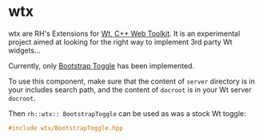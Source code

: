 # wtx
wtx are RH's Extensions for [Wt, C++ Web Toolkit](https://www.webtoolkit.eu/). It is an experimental project aimed at looking for the right way to implement 3rd party Wt widgets...

Currently, only [Bootstrap Toggle](http://www.bootstraptoggle.com/) has been implemented.

To use this component, make sure that the content of ```server``` directory is in your includes search path, and the content of ```docroot``` is in your Wt server ```docroot```.

Then ```rh::wtx:: BootstrapToggle``` can be used as was a stock Wt toggle:

```C
#include wtx/BootstrapToggle.hpp
```
